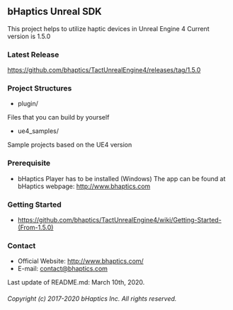## bHaptics Unreal SDK
This project helps to utilize haptic devices in Unreal Engine 4 Current version is 1.5.0

### Latest Release
https://github.com/bhaptics/TactUnrealEngine4/releases/tag/1.5.0

### Project Structures
* plugin/ 

Files that you can build by yourself

* ue4_samples/

Sample projects based on the UE4 version

### Prerequisite
* bHaptics Player has to be installed (Windows)
The app can be found at bHaptics webpage: http://www.bhaptics.com

### Getting Started 
* https://github.com/bhaptics/TactUnrealEngine4/wiki/Getting-Started-(From-1.5.0)

### Contact
* Official Website: http://www.bhaptics.com/
* E-mail: contact@bhaptics.com

Last update of README.md: March 10th, 2020.


###### Copyright (c) 2017-2020 bHaptics Inc. All rights reserved.